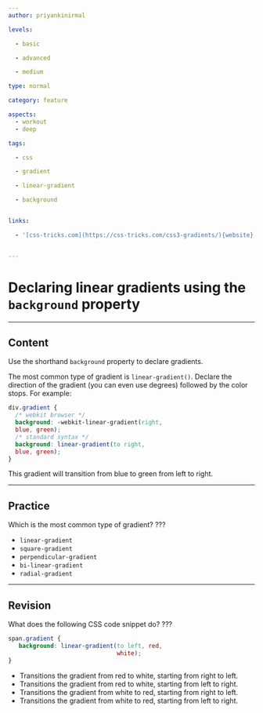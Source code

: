 ```yaml
---
author: priyankinirmal

levels:

  - basic

  - advanced

  - medium

type: normal

category: feature

aspects:
  - workout
  - deep

tags:

  - css

  - gradient

  - linear-gradient

  - background


links:

  - '[css-tricks.com](https://css-tricks.com/css3-gradients/){website}'


---
```


# Declaring linear gradients using the `background` property

---
## Content

Use the shorthand `background` property to declare gradients.

The most common type of  gradient is `linear-gradient()`. Declare the direction of the gradient (you can even use degrees) followed by the color stops. For example:

```css
div.gradient {
  /* webkit browser */
  background: -webkit-linear-gradient(right,
  blue, green);
  /* standard syntax */
  background: linear-gradient(to right,
  blue, green);
}
```
This gradient will transition from blue to green from left to right.

---
## Practice

Which is the most common type of gradient?
???


* `linear-gradient`
* `square-gradient`
* `perpendicular-gradient`
* `bi-linear-gradient`
* `radial-gradient`

---
## Revision

What does the following CSS code snippet do? ???

```css
span.gradient {
   background: linear-gradient(to left, red,
                               white);
}
```

* Transitions the gradient from red to white, starting from right to left.
* Transitions the gradient from red to white, starting from left to right.
* Transitions the gradient from white to red, starting from right to left.
* Transitions the gradient from white to red, starting from left to right.
